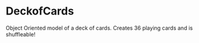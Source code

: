 DeckofCards
===========

Object Oriented model of a deck of cards. Creates 36 playing cards and is shuffleable!
